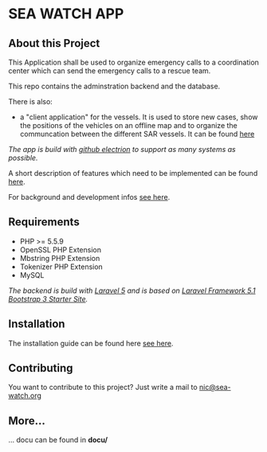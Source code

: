 SEA WATCH APP
===================

About this Project
---------------------
This Application shall be used to organize emergency calls to a coordination center which can send the emergency calls to a rescue team.

This repo contains the adminstration backend and the database. 

There is also:

-  a "client application" for the vessels. It is used to store new cases, show the positions of the vehicles on an offline map and to organize the communcation between the different SAR vessels. It can be found [here](https://github.com/sea-watch/swCommand-Desktop-Client)

*The app is build with [github electrion](https://github.com/electron/electron) to support as many systems as possible.* 

A short description of features which need to be implemented can be found [here](./docu/idea.md').

For background and development infos [see here](./docu/dev_informations.md).

Requirements
----------------

- PHP >= 5.5.9
- OpenSSL PHP Extension
- Mbstring PHP Extension
- Tokenizer PHP Extension
- MySQL

*The backend is build with [Laravel 5](https://github.com/laravel/laravel) and is based on [Laravel Framework 5.1 Bootstrap 3 Starter Site](https://github.com/mrakodol/Laravel-5-Bootstrap-3-Starter-Site).*


Installation
----------------

The installation guide can be found here [see here](./docu/installation.md).


Contributing
---------------

You want to contribute to this project? Just write a mail to nic@sea-watch.org 


More...
--------
... docu can be found in **docu/**

